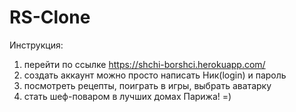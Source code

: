 # RS-Clone

Инструкция:
1. перейти по ссылке https://shchi-borshci.herokuapp.com/
2. создать аккаунт можно просто написать Ник(login) и пароль
3. посмотреть рецепты, поиграть в игры, выбрать аватарку
4. стать шеф-поваром в лучших домах Парижа! =)
